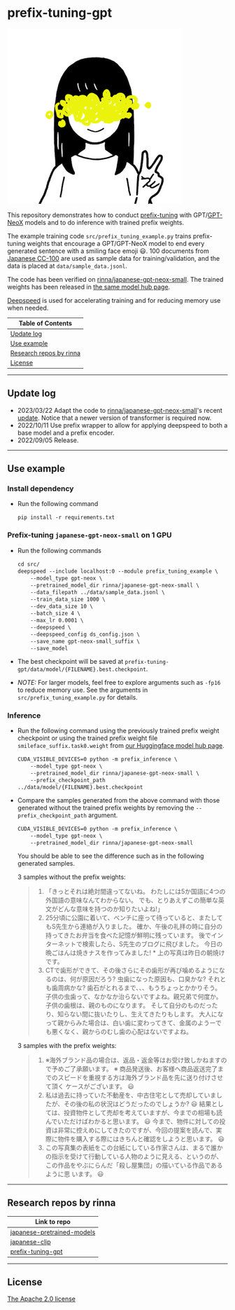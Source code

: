 # prefix-tuning-gpt

![rinna-icon](./rinna.png)

This repository demonstrates how to conduct [prefix-tuning](https://arxiv.org/abs/2101.00190) with GPT/[GPT-NeoX](https://github.com/EleutherAI/gpt-neox) models and to do inference with trained prefix weights.

The example training code `src/prefix_tuning_example.py` trains prefix-tuning weights that encourage a GPT/GPT-NeoX model to end every generated sentence with a smiling face emoji 😃. 100 documents from [Japanese CC-100](http://data.statmt.org/cc-100) are used as sample data for training/validation, and the data is placed at `data/sample_data.jsonl`.

The code has been verified on [rinna/japanese-gpt-neox-small](https://huggingface.co/rinna/japanese-gpt-neox-small). The trained weights has been released in [the same model hub page](https://huggingface.co/rinna/japanese-gpt-neox-small).

[Deepspeed](https://www.deepspeed.ai/) is used for accelerating training and for reducing memory use when needed.

| Table of Contents |
|-|
| [Update log](#update-log) |
| [Use example](#use-example) |
| [Research repos by rinna](#research-repos-by-rinna) |
| [License](#license) |

---

## Update log

* 2023/03/22 Adapt the code to [rinna/japanese-gpt-neox-small](https://huggingface.co/rinna/japanese-gpt-neox-small)'s recent [update](https://huggingface.co/rinna/japanese-gpt-neox-small/commit/d93a6e4cfd29b7a4cccc068c24f4afab9c218c45). Notice that a newer version of transformer is required now.
* 2022/10/11 Use prefix wrapper to allow for applying deepspeed to both a base model and a prefix encoder.
* 2022/09/05 Release.

---

## Use example

### Install dependency

* Run the following command
    ~~~
    pip install -r requirements.txt
    ~~~

### Prefix-tuning `japanese-gpt-neox-small` on 1 GPU

* Run the following commands
    ~~~
    cd src/
    deepspeed --include localhost:0 --module prefix_tuning_example \
        --model_type gpt-neox \
        --pretrained_model_dir rinna/japanese-gpt-neox-small \
        --data_filepath ../data/sample_data.jsonl \
        --train_data_size 1000 \
        --dev_data_size 10 \
        --batch_size 4 \
        --max_lr 0.0001 \
        --deepspeed \
        --deepspeed_config ds_config.json \
        --save_name gpt-neox-small_suffix \
        --save_model
    ~~~

* The best checkpoint will be saved at `prefix-tuning-gpt/data/model/{FILENAME}.best.checkpoint`.

* *NOTE:* For larger models, feel free to explore arguments such as `-fp16` to reduce memory use. See the arguments in `src/prefix_tuning_example.py` for details.

### Inference

* Run the following command using the previously trained prefix weight checkpoint or using the trained prefix weight file `smileface_suffix.task0.weight` from [our Huggingface model hub page](https://huggingface.co/rinna/japanese-gpt-neox-small/tree/main).
    ~~~
    CUDA_VISIBLE_DEVICES=0 python -m prefix_inference \
        --model_type gpt-neox \
        --pretrained_model_dir rinna/japanese-gpt-neox-small \
        --prefix_checkpoint_path ../data/model/{FILENAME}.best.checkpoint
    ~~~

* Compare the samples generated from the above command with those generated without the trained prefix weights by removing the `--prefix_checkpoint_path` argument.
    ~~~
    CUDA_VISIBLE_DEVICES=0 python -m prefix_inference \
        --model_type gpt-neox \
        --pretrained_model_dir rinna/japanese-gpt-neox-small
    ~~~
    You should be able to see the difference such as in the following generated samples.
    
    3 samples without the prefix weights:
    > 1. 「きっとそれは絶対間違ってないね。 わたしには5か国語に4つの外国語の意味なんてわからない。 でも、とりあえずこの簡単な英文がどんな意味を持つのか知りたいよね!」
    > 2. 25分頃に公園に着いて、ベンチに座って待っていると、またしてもS先生から連絡が入りました。 確か、午後の礼拝の時に自分の持ってきたお弁当を食べた記憶が鮮明に残っています。 後でインターネットで検索したら、S先生のブログに飛びました。 今日の晩ごはんは焼きナスを作ってみました! * 上の写真は昨日の朝焼けです。
    > 3. CTで歯形ができて、その後さらにその歯形が再び噛めるようになるのは、何が原因だろう? 虫歯になった原因も、口臭かな? それとも歯周病かな? 歯石がとれるまで、、、もうちょっとかかりそう。 子供の虫歯って、なかなか治らないですよね。親兄弟で何度か。 子供の歯根は、親のものになります。 そして自分のものだったり、知らない間に抜いたりし、生えてきたりもします。 大人になって親からみた場合は、白い歯に変わってきて、金属のようーでも悪くなく、親からのむし歯の心配はないですよね。
    
    3 samples with the prefix weights:
    > 1. ※海外ブランド品の場合は、返品・返金等はお受け致しかねますので予めご了承願います。 ※ 商品発送後、お客様へ商品返送完了までのスピードを重視する方は海外ブランド品を先に送り付けさせて頂く ケースがございます。 😃
    > 2. 私は過去に持っていた不動産を、中古住宅として売却していましたが、その後の私の状況はどうだったのでしょうか? 😃 結果としては、投資物件として売却を考えていますが、今までの相場も読んでいただけばわかると思います。 😃 今まで、物件に対しての投資は非常に控えめにしてきたのですが、今回の提案を読んで、実際に物件を購入する際にはきちんと確認をしようと思います。 😃
    > 3. この写真集の表紙をこの台紙にしている作家さんは、まるで誰かの指示を受けて行動している人物のように見える、というのが、この作品をやぶにらんだ「殺し屋集団」の描いている作品であるように思 います。 😃

---

## Research repos by rinna

| Link to repo |
|-|
| [japanese-pretrained-models](https://github.com/rinnakk/japanese-pretrained-models) |
| [japanese-clip](https://github.com/rinnakk/japanese-clip) |
| [prefix-tuning-gpt](https://github.com/rinnakk/prefix-tuning-gpt) |

---

## License

[The Apache 2.0 license](https://www.apache.org/licenses/LICENSE-2.0)
